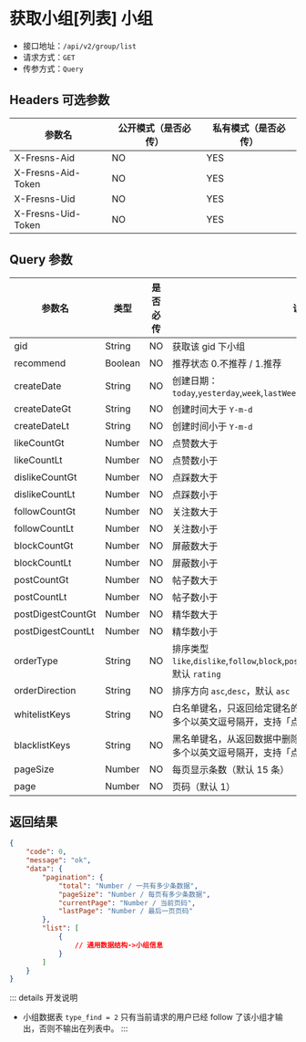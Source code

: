 # 获取小组[列表] 小组

- 接口地址：`/api/v2/group/list`
- 请求方式：`GET`
- 传参方式：`Query`

## Headers 可选参数

| 参数名 | 公开模式（是否必传） | 私有模式（是否必传） |
| --- | --- | --- |
| X-Fresns-Aid | NO | YES |
| X-Fresns-Aid-Token | NO | YES |
| X-Fresns-Uid | NO | YES |
| X-Fresns-Uid-Token | NO | YES |

## Query 参数

| 参数名 | 类型 | 是否必传 | 说明 |
| --- | --- | --- | --- |
| gid | String | NO | 获取该 gid 下小组 |
| recommend | Boolean | NO | 推荐状态 0.不推荐 / 1.推荐 |
| createDate | String | NO | 创建日期：`today`,`yesterday`,`week`,`lastWeek`,`month`,`lastMonth`,`year`,`lastYear` |
| createDateGt | String | NO | 创建时间大于 `Y-m-d` |
| createDateLt | String | NO | 创建时间小于 `Y-m-d` |
| likeCountGt | Number | NO | 点赞数大于 |
| likeCountLt | Number | NO | 点赞数小于 |
| dislikeCountGt | Number | NO | 点踩数大于 |
| dislikeCountLt | Number | NO | 点踩数小于 |
| followCountGt | Number | NO | 关注数大于 |
| followCountLt | Number | NO | 关注数小于 |
| blockCountGt | Number | NO | 屏蔽数大于 |
| blockCountLt | Number | NO | 屏蔽数小于 |
| postCountGt | Number | NO | 帖子数大于 |
| postCountLt | Number | NO | 帖子数小于 |
| postDigestCountGt | Number | NO | 精华数大于 |
| postDigestCountLt | Number | NO | 精华数小于 |
| orderType | String | NO | 排序类型 `like`,`dislike`,`follow`,`block`,`post`,`postDigest`,`createDate`,`rating`<br>默认 `rating` |
| orderDirection | String | NO | 排序方向 `asc`,`desc`，默认 `asc` |
| whitelistKeys | String | NO | 白名单键名，只返回给定键名的键值对<br>多个以英文逗号隔开，支持「点表示法」表示多维数组 |
| blacklistKeys | String | NO | 黑名单键名，从返回数据中删除指定的键值对<br>多个以英文逗号隔开，支持「点表示法」表示多维数组 |
| pageSize | Number | NO | 每页显示条数（默认 15 条） |
| page | Number | NO | 页码（默认 1） |

## 返回结果

```json
{
    "code": 0,
    "message": "ok",
    "data": {
        "pagination": {
            "total": "Number / 一共有多少条数据",
            "pageSize": "Number / 每页有多少条数据",
            "currentPage": "Number / 当前页码",
            "lastPage": "Number / 最后一页页码"
        },
        "list": [
            {
                // 通用数据结构->小组信息
            }
        ]
    }
}
```

::: details 开发说明
- 小组数据表 `type_find = 2` 只有当前请求的用户已经 follow 了该小组才输出，否则不输出在列表中。
:::